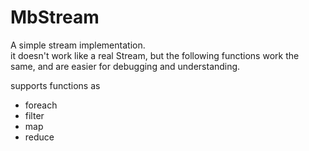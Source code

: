 # MbStream
A simple stream implementation.<br>
it doesn't work like a real Stream, but the following functions work the same,
and are easier for debugging and understanding.

supports functions as
* foreach
* filter
* map
* reduce
